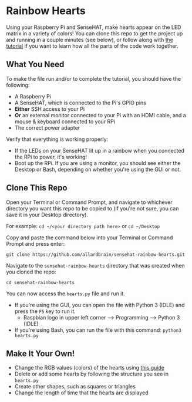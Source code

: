 # Rainbow Hearts
Using your Raspberry Pi and SenseHAT, make hearts appear on the LED matrix in a variety of colors! You can clone this repo to get the project up and running in a couple minutes (see below), or follow along with [the tutorial](https://allardbrain.github.io/sensehat-rainbow-hearts/) if you want to learn how all the parts of the code work together.

## What You Need
To make the file run and/or to complete the tutorial, you should have the following:

* A Raspberry Pi
* A SenseHAT, which is connected to the Pi's GPIO pins
* **Either** SSH access to your Pi
* **Or** an external monitor connected to your Pi with an HDMI cable, and a mouse & keyboard connected to your RPi
* The correct power adapter

Verify that everything is working properly:
* If the LEDs on your SenseHAT lit up in a rainbow when you connected the RPi to power, it's working!
* Boot up the RPi. If you are using a monitor, you should see either the Desktop or Bash, depending on whether you're using the GUI or not. 

## Clone This Repo
Open your Terminal or Command Prompt, and navigate to whichever directory you want this repo to be copied to (if you're not sure, you can save it in your Desktop directory).

For example: `cd ~/<your directory path here>` or `cd ~/Desktop`

Copy and paste the command below into your Terminal or Command Prompt and press enter:

`git clone https://github.com/allardbrain/sensehat-rainbow-hearts.git`

Navigate to the `sensehat-rainbow-hearts` directory that was created when you cloned the repo:

`cd sensehat-rainbow-hearts`

You can now access the `hearts.py` file and run it.
* If you're using the GUI, you can open the file with Python 3 (IDLE) and press the `F5` key to run it.
    * Raspbian logo in upper left corner  -->  Programming  -->  Python 3 (IDLE)
* If you're using Bash, you can run the file with this command: `python3 hearts.py`

## Make It Your Own!
* Change the RGB values (colors) of the hearts using [this guide](https://www.w3schools.com/colors/colors_picker.asp)
* Delete or add some hearts by following the structure you see in `hearts.py`
* Create other shapes, such as squares or triangles
* Change the length of time that the hearts are displayed
